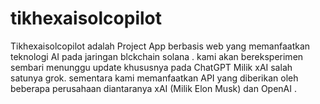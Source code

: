 # tikhexaisolcopilot
Tikhexaisolcopilot adalah Project App berbasis web yang memanfaatkan teknologi AI pada jaringan blckchain solana . kami akan bereksperimen sembari menunggu update khususnya pada ChatGPT Milik xAI salah satunya grok. sementara kami memanfaatkan API yang diberikan oleh beberapa perusahaan diantaranya xAI (Milik Elon Musk) dan OpenAI .
